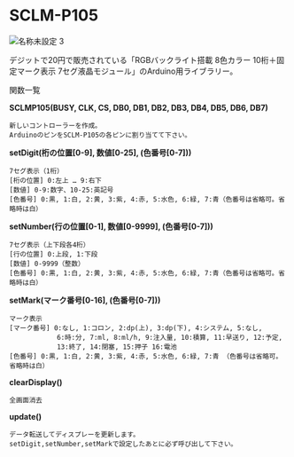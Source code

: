 # SCLM-P105

![名称未設定 3](https://user-images.githubusercontent.com/79851969/109542467-6fc3f480-7b08-11eb-8076-a7e40d74efdf.jpg)

デジットで20円で販売されている「RGBバックライト搭載 8色カラー 10桁＋固定マーク表示 7セグ液晶モジュール」のArduino用ライブラリー。


関数一覧

<b>SCLMP105(BUSY, CLK, CS, DB0, DB1, DB2, DB3, DB4, DB5, DB6, DB7)</b>
    
    新しいコントローラーを作成。
    ArduinoのピンをSCLM-P105の各ピンに割り当てて下さい。
    
<b>setDigit(桁の位置[0-9], 数値[0-25], (色番号[0-7]))</b>

    7セグ表示（1桁）
    [桁の位置] 0:左上 … 9:右下
    [数値] 0-9:数字、10-25:英記号
    [色番号] 0:黒, 1:白, 2:黄, 3:紫, 4:赤, 5:水色, 6:緑, 7:青（色番号は省略可。省略時は白）
  
<b>setNumber(行の位置[0-1], 数値[0-9999], (色番号[0-7]))</b>

    7セグ表示（上下段各4桁）
    [行の位置] 0:上段, 1:下段
    [数値] 0-9999（整数）
    [色番号] 0:黒, 1:白, 2:黄, 3:紫, 4:赤, 5:水色, 6:緑, 7:青（色番号は省略可。省略時は白）
    
<b>setMark(マーク番号[0-16], (色番号[0-7]))</b>

    マーク表示
    [マーク番号] 0:なし, 1:コロン, 2:dp(上), 3:dp(下), 4:システム, 5:なし,
                6:時:分, 7:ml, 8:ml/h, 9:注入量, 10:積算, 11:早送り, 12:予定,
                13:終了, 14:閉塞, 15:押子 16:電池
    [色番号] 0:黒, 1:白, 2:黄, 3:紫, 4:赤, 5:水色, 6:緑, 7:青 （色番号は省略可。省略時は白）
        
<b>clearDisplay()</b>

    全画面消去
     
<b>update()</b>

    データ転送してディスプレーを更新します。
    setDigit,setNumber,setMarkで設定したあとに必ず呼び出して下さい。
